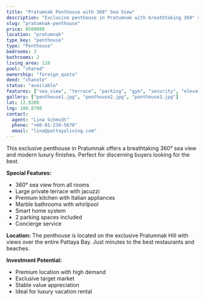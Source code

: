 ```yaml
---
title: "Pratumnak Penthouse with 360° Sea View"
description: "Exclusive penthouse in Pratumnak with breathtaking 360° sea view. 3 BR, 2 BA, 120 m², private terrace, premium finishes."
slug: "pratumnak-penthouse"
price: 8500000
location: "pratumnak"
type_key: "penthouse"
type: "Penthouse"
bedrooms: 3
bathrooms: 2
living_area: 120
pool: "shared"
ownership: "foreign_quota"
deed: "chanote"
status: "available"
features: ["sea_view", "terrace", "parking", "gym", "security", "elevator"]
gallery: ["penthouse1.jpg", "penthouse2.jpg", "penthouse3.jpg"]
lat: 12.9200
lng: 100.8700
contact:
  agent: "Lina Schmidt"
  phone: "+66-81-234-5678"
  email: "lina@pattayaliving.com"
---
```


This exclusive penthouse in Pratumnak offers a breathtaking 360° sea view and modern luxury finishes. Perfect for discerning buyers looking for the best.

**Special Features:**
- 360° sea view from all rooms
- Large private terrace with jacuzzi
- Premium kitchen with Italian appliances
- Marble bathrooms with whirlpool
- Smart home system
- 2 parking spaces included
- Concierge service

**Location:**
The penthouse is located on the exclusive Pratumnak Hill with views over the entire Pattaya Bay. Just minutes to the best restaurants and beaches.

**Investment Potential:**
- Premium location with high demand
- Exclusive target market
- Stable value appreciation
- Ideal for luxury vacation rental
